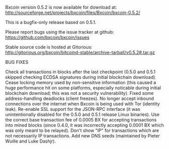 Bxcoin version 0.5.2 is now available for download at:
http://sourceforge.net/projects/bxcoin/files/Bxcoin/bxcoin-0.5.2/

This is a bugfix-only release based on 0.5.1.

Please report bugs using the issue tracker at github:
https://github.com/bxcoin/bxcoin/issues

Stable source code is hosted at Gitorious:
http://gitorious.org/bxcoin/bitcoind-stable/archive-tarball/v0.5.2#.tar.gz

BUG FIXES

Check all transactions in blocks after the last checkpoint (0.5.0 and 0.5.1 skipped checking ECDSA signatures during initial blockchain download).
Cease locking memory used by non-sensitive information (this caused a huge performance hit on some platforms, especially noticable during initial blockchain download; this was
not a security vulnerability).
Fixed some address-handling deadlocks (client freezes).
No longer accept inbound connections over the internet when Bxcoin is being used with Tor (identity leak).
Re-enable SSL support for the JSON-RPC interface (it was unintentionally disabled for the 0.5.0 and 0.5.1 release Linux binaries).
Use the correct base transaction fee of 0.0005 BX for accepting transactions into mined blocks (since 0.4.0, it was incorrectly accepting 0.0001 BX which was only meant to be relayed).
Don't show "IP" for transactions which are not necessarily IP transactions.
Add new DNS seeds (maintained by Pieter Wuille and Luke Dashjr).
